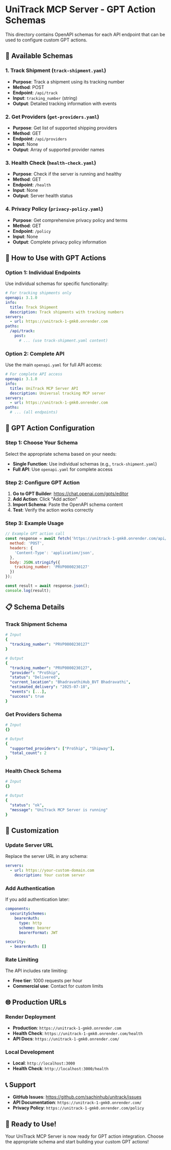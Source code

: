 # UniTrack MCP Server - GPT Action Schemas

This directory contains OpenAPI schemas for each API endpoint that can be used to configure custom GPT actions.

## 📁 Available Schemas

### 1. **Track Shipment** (`track-shipment.yaml`)
- **Purpose**: Track a shipment using its tracking number
- **Method**: POST
- **Endpoint**: `/api/track`
- **Input**: `tracking_number` (string)
- **Output**: Detailed tracking information with events

### 2. **Get Providers** (`get-providers.yaml`)
- **Purpose**: Get list of supported shipping providers
- **Method**: GET
- **Endpoint**: `/api/providers`
- **Input**: None
- **Output**: Array of supported provider names

### 3. **Health Check** (`health-check.yaml`)
- **Purpose**: Check if the server is running and healthy
- **Method**: GET
- **Endpoint**: `/health`
- **Input**: None
- **Output**: Server health status

### 4. **Privacy Policy** (`privacy-policy.yaml`)
- **Purpose**: Get comprehensive privacy policy and terms
- **Method**: GET
- **Endpoint**: `/policy`
- **Input**: None
- **Output**: Complete privacy policy information

## 🚀 How to Use with GPT Actions

### **Option 1: Individual Endpoints**

Use individual schemas for specific functionality:

```yaml
# For tracking shipments only
openapi: 3.1.0
info:
  title: Track Shipment
  description: Track shipments with tracking numbers
servers:
  - url: https://unitrack-1-gmk0.onrender.com
paths:
  /api/track:
    post:
      # ... (use track-shipment.yaml content)
```

### **Option 2: Complete API**

Use the main `openapi.yaml` for full API access:

```yaml
# For complete API access
openapi: 3.1.0
info:
  title: UniTrack MCP Server API
  description: Universal tracking MCP server
servers:
  - url: https://unitrack-1-gmk0.onrender.com
paths:
  # ... (all endpoints)
```

## 🎯 GPT Action Configuration

### **Step 1: Choose Your Schema**

Select the appropriate schema based on your needs:

- **Single Function**: Use individual schemas (e.g., `track-shipment.yaml`)
- **Full API**: Use `openapi.yaml` for complete access

### **Step 2: Configure GPT Action**

1. **Go to GPT Builder**: https://chat.openai.com/gpts/editor
2. **Add Action**: Click "Add action"
3. **Import Schema**: Paste the OpenAPI schema content
4. **Test**: Verify the action works correctly

### **Step 3: Example Usage**

```javascript
// Example GPT action call
const response = await fetch('https://unitrack-1-gmk0.onrender.com/api/track', {
  method: 'POST',
  headers: {
    'Content-Type': 'application/json',
  },
  body: JSON.stringify({
    tracking_number: 'PRVP0000230127'
  })
});

const result = await response.json();
console.log(result);
```

## 📋 Schema Details

### **Track Shipment Schema**
```yaml
# Input
{
  "tracking_number": "PRVP0000230127"
}

# Output
{
  "tracking_number": "PRVP0000230127",
  "provider": "ProShip",
  "status": "Delivered",
  "current_location": "BhadravathiHub_BVT Bhadravathi",
  "estimated_delivery": "2025-07-18",
  "events": [...],
  "success": true
}
```

### **Get Providers Schema**
```yaml
# Input
{}

# Output
{
  "supported_providers": ["ProShip", "Shipway"],
  "total_count": 2
}
```

### **Health Check Schema**
```yaml
# Input
{}

# Output
{
  "status": "ok",
  "message": "UniTrack MCP Server is running"
}
```

## 🔧 Customization

### **Update Server URL**

Replace the server URL in any schema:

```yaml
servers:
  - url: https://your-custom-domain.com
    description: Your custom server
```

### **Add Authentication**

If you add authentication later:

```yaml
components:
  securitySchemes:
    bearerAuth:
      type: http
      scheme: bearer
      bearerFormat: JWT

security:
  - bearerAuth: []
```

### **Rate Limiting**

The API includes rate limiting:
- **Free tier**: 1000 requests per hour
- **Commercial use**: Contact for custom limits

## 🌐 Production URLs

### **Render Deployment**
- **Production**: `https://unitrack-1-gmk0.onrender.com`
- **Health Check**: `https://unitrack-1-gmk0.onrender.com/health`
- **API Docs**: `https://unitrack-1-gmk0.onrender.com/`

### **Local Development**
- **Local**: `http://localhost:3000`
- **Health Check**: `http://localhost:3000/health`

## 📞 Support

- **GitHub Issues**: https://github.com/sachinhub/unitrack/issues
- **API Documentation**: `https://unitrack-1-gmk0.onrender.com/`
- **Privacy Policy**: `https://unitrack-1-gmk0.onrender.com/policy`

## 🎉 Ready to Use!

Your UniTrack MCP Server is now ready for GPT action integration. Choose the appropriate schema and start building your custom GPT actions! 